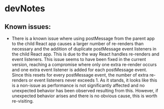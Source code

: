 # devNotes

## Known issues:

- There is a known issue where using postMessage from the parent app to the child React app causes a larger number of re-renders than necessary and the addition of duplicate postMessage event listeners in the child React app. This is due to the way React handles re-renders and event listeners. This issue seems to have been fixed in the current version, reaching a compromise where only one extra re-render occurs and one extra event listener is added for each postMessage event. Since this resets for every postMessage event, the number of extra re-renders or event listeners never exceeds 1. As it stands, it looks like this is a non-issue as performance is not significantly affected and no unexpected behavior has been observed resulting from this. However, if unexpected behavior arises and there is no obvious cause, this is worth re-visiting.
